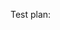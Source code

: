 

<!-- Reminder: Have you updated the changelog and relevant docs ? -->

Test plan: <!-- Required: What is the test plan for this change? -->
